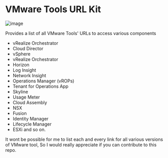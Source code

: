 # VMware Tools URL Kit 
![image](https://user-images.githubusercontent.com/7029361/147200727-223fabfb-0375-4973-bfb3-329b6ed5426a.png)

Provides a list of all VMware Tools' URLs to access various components
 
- vRealize Orchestrator
- Cloud Director
- vSphere
- vRealize Orchestrator
- Horizon
- Log Insight
- Network Insight
- Operations Manager (vROPs)
- Tenant for Operations App
- Skyline
- Usage Meter
- Cloud Assembly
- NSX
- Fusion
- Identity Manager 
- Lifecycle Manager
- ESXi
and so on.

It wont be possible for me to list each and every link for all various versions of VMware tool, So I would really appreciate if you can contribute to this repo.
